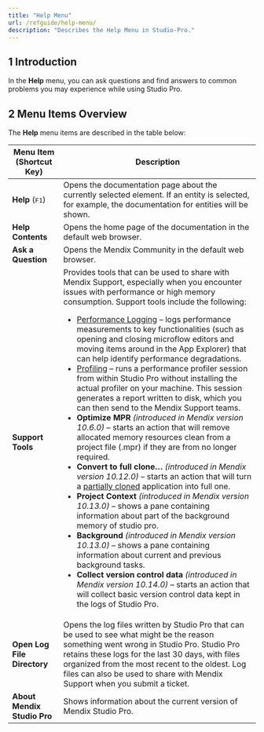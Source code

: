 ```yaml
---
title: "Help Menu"
url: /refguide/help-menu/
description: "Describes the Help Menu in Studio-Pro."
---
```


## 1 Introduction

In the **Help** menu, you can ask questions and find answers to common problems you may experience while using Studio Pro. 

## 2 Menu Items Overview

The **Help** menu items are described in the table below:

| Menu Item (Shortcut Key)    | Description                                                  |
| --------------------------- | ------------------------------------------------------------ |
| **Help** (<kbd>F1</kbd>)    | Opens the documentation page about the currently selected element. If an entity is selected, for example, the documentation for entities will be shown. |
| **Help Contents**           | Opens the home page of the documentation in the default web browser. |
| **Ask a Question**          | Opens the Mendix Community in the default web browser.       |
| **Support Tools**           | Provides tools that can be used to share with Mendix Support, especially when you encounter issues with performance or high memory consumption. Support tools include the following:<br> <ul><li>[Performance Logging](/refguide/performance-logging/) – logs performance measurements to key functionalities (such as opening and closing microflow editors and moving items around in the App Explorer) that can help identify performance degradations.</li> <li>[Profiling](/refguide/profiling/) – runs a performance profiler session from within Studio Pro without installing the actual profiler on your machine. This session generates a report written to disk, which you can then send to the Mendix Support teams. </li> <li>**Optimize MPR** *(introduced in Mendix version 10.6.0)* – starts an action that will remove allocated memory resources clean from a project file (.mpr) if they are from no longer required.</li><li>**Convert to full clone…** *(introduced in Mendix version 10.12.0)* – starts an action that will turn a [partially cloned](/refguide/clone-type/)  application into full one.</li><li>**Project Context** *(introduced in Mendix version 10.13.0)* – shows a pane containing information about part of the background memory of studio pro.</li><li>**Background** *(introduced in Mendix version 10.13.0)* – shows a pane containing information about current and previous background tasks.</li><li>**Collect version control data** *(introduced in Mendix version 10.14.0)* – starts an action that will collect basic version control data kept in the logs of Studio Pro.</li></ul> |
| **Open Log File Directory** | Opens the log files written by Studio Pro that can be used to see what might be the reason something went wrong in Studio Pro. Studio Pro retains these logs for the last 30 days, with files organized from the most recent to the oldest. Log files can also be used to share with Mendix Support when you submit a ticket. |
| **About Mendix Studio Pro** | Shows information about the current version of Mendix Studio Pro. |
